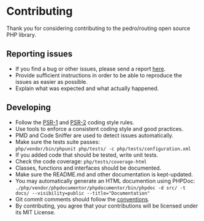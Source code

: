 # Contributing

Thank you for considering contributing to the pedro/routing open source PHP library.

## Reporting issues

- If you find a bug or other issues, please send a report [here](https://github.com/pedroac/routing4php/issues).
- Provide sufficient instructions in order to be able to reproduce the issues as easier as possible.
- Explain what was expected and what actually happened.

## Developing

- Follow the [PSR-1](https://www.php-fig.org/psr/psr-1/) and [PSR-2](https://www.php-fig.org/psr/psr-2/) coding style rules.
- Use tools to enforce a consistent coding style and good practices.
- PMD and Code Sniffer are used to detect issues automatically.
- Make sure the tests suite passes:  
`php/vendor/bin/phpunit php/tests/ -c php/tests/configuration.xml`
- If you added code that should be tested, write unit tests.
- Check the code coverage: `php/tests/coverage-html`
- Classes, functions and interfaces should be documented.
- Make sure the README.md and other documentation is kept-updated.
- You may automatically generate an HTML documention using PHPDoc:
`./php/vendor/phpdocumentor/phpdocumentor/bin/phpdoc -d src/ -t docs/ --visibility=public --title="Documentation"`
- Git commit comments should follow the [conventions](https://chris.beams.io/posts/git-commit/).
- By contributing, you agree that your contributions will be licensed under its MIT License.
